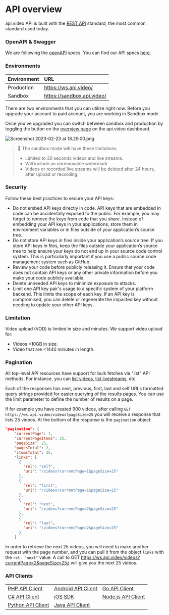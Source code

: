 # API overview

api.video API is built with the [REST API](https://en.wikipedia.org/wiki/Representational_state_transfer) standard, the most common standard used today.

### OpenAPI & Swagger

We are following the [openAPI](https://www.openapis.org/) specs. You can find our API specs [here](https://github.com/apivideo/api.video-api-specification).

### Environments

| Environment | URL                          |
| :---------- | :--------------------------- |
| Production  | <https://ws.api.video/>      |
| Sandbox     | <https://sandbox.api.video/> |

There are two environments that you can utilize right now. Before you upgrade your account to paid account, you are working in Sandbox mode. 

Once you've upgraded you can switch between sandbox and production by toggling the button on the [overview page](https://dashboard.api.video/overview) on the api.video dashboard.

![](https://files.readme.io/a3713b2-Screenshot_2023-02-23_at_18.29.00.png "Screenshot 2023-02-23 at 18.29.00.png")

> 🚧 The sandbox mode will have these limitations
> 
> - Limited to 30 seconds videos and live streams.
> - Will include an unremovable watermark
> - Videos or recorded live streams will be deleted after 24 hours, after upload or recording.

### Security

Follow these best practices to secure your API keys:

- Do not embed API keys directly in code. API keys that are embedded in code can be accidentally exposed to the public. For example, you may forget to remove the keys from code that you share. Instead of embedding your API keys in your applications, store them in environment variables or in files outside of your application’s source tree.
- Do not store API keys in files inside your application’s source tree. If you store API keys in files, keep the files outside your application’s source tree to help ensure your keys do not end up in your source code control system. This is particularly important if you use a public source code management system such as GitHub.
- Review your code before publicly releasing it. Ensure that your code does not contain API keys or any other private information before you make your code publicly available.
- Delete unneeded API keys to minimize exposure to attacks.
- Limit one API key pair's usage to a specific system of your platform backend. This limits the scope of each key. If an API key is compromised, you can delete or regenerate the impacted key without needing to update your other API keys.

### Limitation

Video upload (VOD) is limited in size and minutes. We support video upload for:

- Videos \<10GB in size.
- Video that are \<1440 minutes in length.

### Pagination

All top-level API resources have support for bulk fetches via "list" API methods. For instance, you can [list videos](https://docs.api.video/reference/list-videos), [list livestreams](https://docs.api.video/reference/get_live-streams), etc.

Each of the responses has next, previous, first, last and self URLs formatted query strings provided for easier querying of the results pages. You can use the limit parameter to define the number of results on a page.

If for example you have created 900 videos, after calling `GET https://ws.api.video/videos?pageSize=25` you will receive a response that lists 25 videos. At the bottom of the response is the `pagination` object:

```JSON
"pagination": {
    "currentPage": 1,
    "currentPageItems": 25,
    "pageSize": 25,
    "pagesTotal": 2,
    "itemsTotal": 35,
    "links": [
      {
        "rel": "self",
        "uri": "/videos?currentPage=1&pageSize=25"
      },
      {
        "rel": "first",
        "uri": "/videos?currentPage=1&pageSize=25"
      },
      {
        "rel": "next",
        "uri": "/videos?currentPage=2&pageSize=25"
      },
      {
        "rel": "last",
        "uri": "/videos?currentPage=2&pageSize=25"
      }
    ]
```

In order to retrieve the next 25 videos, you will need to make another request with the page number, and you can  pull it from the object `links` with the `rel: "next"` value. A call to GET <https://ws.api.video/videos?currentPage=2&pageSize=25z> will give you the next 25 videos.

### API Clients

|                                                                          |                                                                            |                                                                           |
| :----------------------------------------------------------------------- | :------------------------------------------------------------------------- | :------------------------------------------------------------------------ |
| [PHP API Client](https://github.com/apivideo/api.video-php-client)       | [Android API Client](https://github.com/apivideo/api.video-android-client) | [Go API Client](https://github.com/apivideo/api.video-go-client)          |
| [C# API Client](https://github.com/apivideo/api.video-csharp-client)     | [iOS SDK](https://github.com/apivideo/api.video-ios-client)                | [Node.js API Client](https://github.com/apivideo/api.video-nodejs-client) |
| [Python API Client](https://github.com/apivideo/api.video-python-client) | [Java API Client](https://github.com/apivideo/api.video-java-client)       |                                                                           |